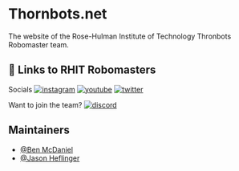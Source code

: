 
# Thornbots.net

The website of the Rose-Hulman Institute of Technology Thronbots Robomaster team. 

## 🔗 Links to RHIT Robomasters
Socials
[![instagram](https://img.shields.io/badge/Instagram-E4405F?style=for-the-badge&logo=instagram&logoColor=white)](https://www.instagram.com/rhit_robomasters/)
[![youtube](https://img.shields.io/badge/YouTube-FF0000?style=for-the-badge&logo=youtube&logoColor=white)](https://www.youtube.com/channel/UCGW1ZwIHp_8FW-VaD9GT_aw)
[![twitter](https://img.shields.io/badge/Twitter-1DA1F2?style=for-the-badge&logo=twitter&logoColor=white)](https://twitter.com/rhit_rm)

Want to join the team?
[![discord](https://img.shields.io/badge/Discord-7289DA?style=for-the-badge&logo=discord&logoColor=white)](https://discord.gg/jRsZXSR5GN)
## Maintainers
- [@Ben McDaniel](https://github.com/Ben-McDaniel)
- [@Jason Heflinger](https://github.com/JHeflinger)

